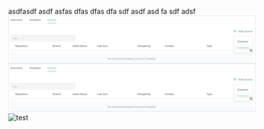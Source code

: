 asdfasdf
asdf
asfas
dfas
dfas
dfa
sdf
asdf
asd
fa
sdf
adsf
<img src="https://github.com/RjSH1/resources_test/blob/master/add_template_source_6.png"
     alt="Markdown Monster icon"
     style="float: left; margin-right: 10px;" />

![test](https://github.com/RjSH1/resources_test/blob/master/add_template_source_6.png)
![test](master/add_template_source_6.png)
